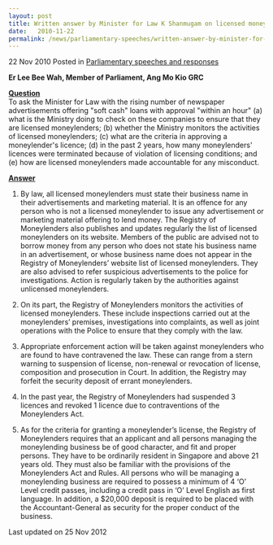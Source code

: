 ```yaml
---
layout: post
title: Written answer by Minister for Law K Shanmugam on licensed moneylenders
date:   2010-11-22
permalink: /news/parliamentary-speeches/written-answer-by-minister-for-law-k-shanmugam-on-licensed-moneylenders
---
```


22 Nov 2010 Posted in [Parliamentary speeches and responses](/news/parliamentary-speeches)

**Er Lee Bee Wah, Member of Parliament, Ang Mo Kio GRC**

**<u>Question</u>**  
To ask the Minister for Law with the rising number of newspaper advertisements offering "soft cash" loans with approval "within an hour" (a) what is the Ministry doing to check on these companies to ensure that they are licensed moneylenders; (b) whether the Ministry monitors the activities of licensed moneylenders; (c) what are the criteria in approving a moneylender's licence; (d) in the past 2 years, how many moneylenders' licences were terminated because of violation of licensing conditions; and (e) how are licensed moneylenders made accountable for any misconduct. 


**<u>Answer</u>**    
1. By law, all licensed moneylenders must state their business name in their advertisements and marketing material. It is an offence for any person who is not a licensed moneylender to issue any advertisement or marketing material offering to lend money. The Registry of Moneylenders also publishes and updates regularly the list of licensed moneylenders on its website.  Members of the public are advised not to borrow money from any person who does not state his business name in an advertisement, or whose business name does not appear in the Registry of Moneylenders’ website list of licensed moneylenders.  They are also advised to refer suspicious advertisements to the police for investigations. Action is regularly taken by the authorities against unlicensed moneylenders.

2. On its part, the Registry of Moneylenders monitors the activities of licensed moneylenders. These include inspections carried out at the moneylenders’ premises, investigations into complaints, as well as joint operations with the Police to ensure that they comply with the law.

3. Appropriate enforcement action will be taken against moneylenders who are found to have contravened the law. These can range from a stern warning to suspension of license, non-renewal or revocation of license, composition and prosecution in Court. In addition, the Registry may forfeit the security deposit of errant moneylenders. 

4. In the past year, the Registry of Moneylenders had suspended 3 licences and revoked 1 licence due to contraventions of the Moneylenders Act. 

5. As for the criteria for granting a moneylender’s license, the Registry of Moneylenders requires that an applicant and all persons managing the moneylending business be of good character, and fit and proper persons. They have to be ordinarily resident in Singapore and above 21 years old. They must also be familiar with the provisions of the Moneylenders Act and Rules. All persons who will be managing a moneylending business are required to possess a minimum of 4 ‘O’ Level credit passes, including a credit pass in ‘O’ Level English as first language. In addition, a $20,000 deposit is required to be placed with the Accountant-General as security for the proper conduct of the business.






<p class="right-side-updated">Last updated on 25 Nov 2012</p> 
